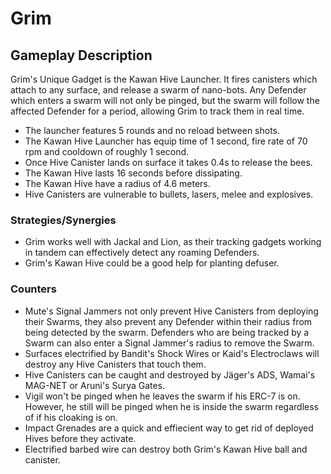 # Grim

## Gameplay Description

Grim's Unique Gadget is the Kawan Hive Launcher. It fires canisters which attach to any surface, and release a swarm of nano-bots. Any Defender which enters a swarm will not only be pinged, but the swarm will follow the affected Defender for a period, allowing Grim to track them in real time.

- The launcher features 5 rounds and no reload between shots.
- The Kawan Hive Launcher has equip time of 1 second, fire rate of 70 rpm and cooldown of roughly 1 second.
- Once Hive Canister lands on surface it takes 0.4s to release the bees.
- The Kawan Hive lasts 16 seconds before dissipating.
- The Kawan Hive have a radius of 4.6 meters.
- Hive Canisters are vulnerable to bullets, lasers, melee and explosives.

### Strategies/Synergies

- Grim works well with Jackal and Lion, as their tracking gadgets working in tandem can effectively detect any roaming Defenders.
- Grim's Kawan Hive could be a good help for planting defuser.

### Counters

- Mute's Signal Jammers not only prevent Hive Canisters from deploying their Swarms, they also prevent any Defender within their radius from being detected by the swarm. Defenders who are being tracked by a Swarm can also enter a Signal Jammer's radius to remove the Swarm.
- Surfaces electrified by Bandit's Shock Wires or Kaid's Electroclaws will destroy any Hive Canisters that touch them.
- Hive Canisters can be caught and destroyed by Jäger's ADS, Wamai's MAG-NET or Aruni's Surya Gates.
- Vigil won't be pinged when he leaves the swarm if his ERC-7 is on. However, he still will be pinged when he is inside the swarm regardless of if his cloaking is on.
- Impact Grenades are a quick and effiecient way to get rid of deployed Hives before they activate.
- Electrified barbed wire can destroy both Grim's Kawan Hive ball and canister.
